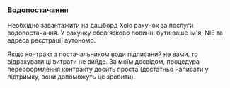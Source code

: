 ### Водопостачання

Необхідно завантажити на дашборд Xolo рахунок за послуги водопостачання. У рахунку обов'язково повинні бути ваше ім'я,
NIE та адреса реєстрації аутономо.

Якщо контракт з постачальником води підписаний не вами, то відрахувати ці витрати не вийде. За моїм досвідом, процедура
переоформлення контракту досить проста (достатньо написати у підтримку, вони допоможуть це зробити).
